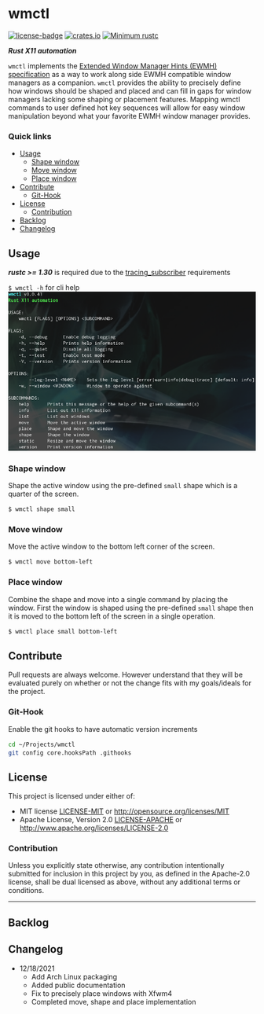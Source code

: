 # wmctl
[![license-badge](https://img.shields.io/crates/l/fungus.svg)](https://opensource.org/licenses/MIT)
[![crates.io](https://img.shields.io/crates/v/wmctl.svg)](https://crates.io/crates/wmctl)
[![Minimum rustc](https://img.shields.io/badge/rustc-1.30+-lightgray.svg)](https://github.com/phR0ze/gory#rustc-requirements)

***Rust X11 automation***

`wmctl` implements the [Extended Window Manager Hints (EWMH) specification](https://specifications.freedesktop.org/wm-spec/latest/)
as a way to work along side EWMH compatible window managers as a companion. `wmctl` provides the 
ability to precisely define how windows should be shaped and placed and can fill in gaps for window 
managers lacking some shaping or placement features. Mapping wmctl commands to user defined hot key 
sequences will allow for easy window manipulation beyond what your favorite EWMH window manager 
provides.

### Quick links
* [Usage](#usage)
  * [Shape window](#shape-window)
  * [Move window](#move-window)
  * [Place window](#place-window)
* [Contribute](#contribute)
  * [Git-Hook](#git-hook)
* [License](#license)
  * [Contribution](#contribution)
* [Backlog](#backlog)
* [Changelog](#changelog)

## Usage <a name="usage"/></a>
***rustc >= 1.30*** is required due to the 
[tracing\_subscriber](https://docs.rs/tracing-subscriber/0.2.15/tracing_subscriber) requirements

`$ wmctl -h` for cli help
![help image](docs/images/help.png)

### Shape window <a name="shape-window"/></a>
Shape the active window using the pre-defined `small` shape which is a quarter of the screen.
```bash
$ wmctl shape small
```

### Move window <a name="move-window"/></a>
Move the active window to the bottom left corner of the screen.
```bash
$ wmctl move bottom-left
```

### Place window <a name="place-window"/></a>
Combine the shape and move into a single command by placing the window. First the window is shaped 
using the pre-defined `small` shape then it is moved to the bottom left of the screen in a single 
operation.
```bash
$ wmctl place small bottom-left
```

## Contribute <a name="Contribute"/></a>
Pull requests are always welcome. However understand that they will be evaluated purely on whether
or not the change fits with my goals/ideals for the project.

### Git-Hook <a name="git-hook"/></a>
Enable the git hooks to have automatic version increments
```bash
cd ~/Projects/wmctl
git config core.hooksPath .githooks
```

## License <a name="license"/></a>
This project is licensed under either of:
 * MIT license [LICENSE-MIT](LICENSE-MIT) or http://opensource.org/licenses/MIT
 * Apache License, Version 2.0 [LICENSE-APACHE](LICENSE-APACHE) or http://www.apache.org/licenses/LICENSE-2.0

### Contribution <a name="contribution"/></a>
Unless you explicitly state otherwise, any contribution intentionally submitted for inclusion in
this project by you, as defined in the Apache-2.0 license, shall be dual licensed as above, without
any additional terms or conditions.

---

## Backlog <a name="backlog"/></a>

## Changelog <a name="changelog"/></a>
* 12/18/2021
  * Add Arch Linux packaging
  * Added public documentation
  * Fix to precisely place windows with Xfwm4
  * Completed move, shape and place implementation
